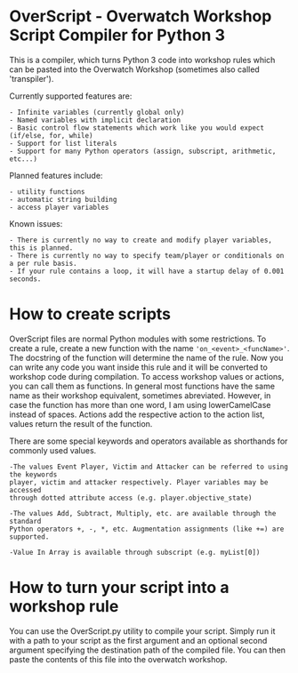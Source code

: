 # OverScript - Overwatch Workshop Script Compiler for Python 3

This is a compiler, which turns Python 3 code into workshop rules
which can be pasted into the Overwatch Workshop (sometimes also called 'transpiler').

Currently supported features are:

	- Infinite variables (currently global only)
	- Named variables with implicit declaration
	- Basic control flow statements which work like you would expect (if/else, for, while)
	- Support for list literals
	- Support for many Python operators (assign, subscript, arithmetic, etc...)

Planned features include:

	- utility functions
	- automatic string building
	- access player variables

Known issues:

	- There is currently no way to create and modify player variables, this is planned.
	- There is currently no way to specify team/player or conditionals on a per rule basis.
	- If your rule contains a loop, it will have a startup delay of 0.001 seconds.


# How to create scripts

OverScript files are normal Python modules with some restrictions.
To create a rule, create a new function with the name `'on_<event>_<funcName>'`.
The docstring of the function will determine the name of the rule. Now you can
write any code you want inside this rule and it will be converted to workshop
code during compilation. To access workshop values or actions, you can call them
as functions. In general most functions have the same name as their workshop
equivalent, sometimes abreviated. However, in case the function has more than
one word, I am using lowerCamelCase instead of spaces. Actions add the respective
action to the action list, values return the result of the function.

There are some special keywords and operators available as shorthands for commonly used values.

	-The values Event Player, Victim and Attacker can be referred to using the keywords
	player, victim and attacker respectively. Player variables may be accessed
	through dotted attribute access (e.g. player.objective_state)

	-The values Add, Subtract, Multiply, etc. are available through the standard
	Python operators +, -, *, etc. Augmentation assignments (like +=) are supported.

	-Value In Array is available through subscript (e.g. myList[0])

# How to turn your script into a workshop rule

You can use the OverScript.py utility to compile your script. Simply run it
with a path to your script as the first argument and an optional second argument
specifying the destination path of the compiled file. You can then paste the
contents of this file into the overwatch workshop.